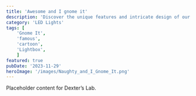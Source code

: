 ```yaml
---
title: 'Awesome and I gnome it'
description: 'Discover the unique features and intricate design of our Dexter’s Lab. Perfect for various applications, this piece adds a touch of creativity and innovation to any setting.'
category: 'LED Lights'
tags: [
    'Gnome It', 
    'famous', 
    'cartoon', 
    'Lightbox',
    ]
featured: true
pubDate: '2023-11-29'
heroImage: '/images/Naughty_and_I_Gnome_It.png'
---
```


Placeholder content for Dexter’s Lab.